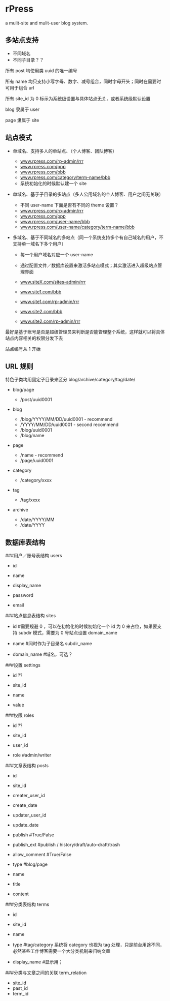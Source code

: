 
rPress
======

a mulit-site and mulit-user blog system.

多站点支持
---------

* 不同域名
* 不同子目录？？

所有 post 均使用类 uuid 的唯一编号

所有 name 均只支持小写字母、数字、减号组合，同时字母开头；同时在需要时可用于组合 url

所有 site_id 为 0 标示为系统级设置与具体站点无关，或者系统级默认设置

blog 隶属于 user

page 隶属于 site

站点模式
-------

* 单域名、支持多人的单站点、（个人博客、团队博客）
    * www.rpress.com/rp-admin/rrr
    * www.rpress.com/ppp
    * www.rpress.com/bbb
    * www.rpress.com/category/term-name/bbb
    * 系统初始化的时候默认建一个 site

* 单域名、基于子目录的多站点（多人公用域名的个人博客、用户之间无关联）
    * 不同 user-name 下面是否有不同的 theme 设置？
    * www.rpress.com/rp-admin/rrr
    * www.rpress.com/ppp
    * www.rpress.com/user-name/bbb
    * www.rpress.com/user-name/category/term-name/bbb

* 多域名、基于不同域名的多站点（同一个系统支持多个有自己域名的用户，不支持单一域名下多个用户）
    * 每一个用户域名对应一个 user-name
    * 通过配置文件／数据库设置来激活多站点模式；其实激活进入超级站点管理界面
    * www.siteX.com/sites-admin/rrr

    * www.site1.com/bbb
    * www.site1.com/rp-admin/rrr
    * www.site2.com/bbb
    * www.site2.com/rp-admin/rrr


最好是基于账号是否是超级管理员来判断是否能管理整个系统，这样就可以将具体站点内容相关的权限分发下去

站点编号从 1 开始


URL 规则
-------
特色子类均用固定子目录来区分 blog/archive/category/tag/date/

* blog/page
    * /post/uuid0001

* blog
    * /blog/YYYY/MM/DD/uuid0001 - recommend
    * /YYYY/MM/DD/uuid0001 - second recommend
    * /blog/uuid0001
    * /blog/name

* page
    * /name - recommend
    * /page/uuid0001

* category
    * /category/xxxx

* tag
    * /tag/xxxx

* archive
    * /date/YYYY/MM
    * /date/YYYY


数据库表结构
----------

###用户／账号表结构 users

* id
* name

* display_name
* password
* email


###站点信息表结构 sites

* id            #需要规避 0 ，可以在初始化的时候初始化一个 id 为 0 来占位，如果要支持 subdir 模式，需要为 0 号站点设置 domain_name
* name          #同时作为子目录名 subdir_name

* domain_name   #域名，可选？


###设置 settings

* id ??
* site_id

* name
* value


###权限 roles

* id ??
* site_id
* user_id

* role      #admin/writer


###文章表结构 posts

* id
* site_id

* creater_user_id
* create_date
* updater_user_id
* update_date

* publish       #True/False
* publish_ext   #publish / history/draft/auto-draft/trash

* allow_comment #True/False

* type          #blog/page
* name

* title
* content


###分类表结构 terms

* id
* site_id
* name

* type          #tag/category 系统将 category 也视为 tag 处理，只是前台用途不同，必然某些工作博客需要一个大分类机制来归纳文章
* display_name  #显示用；


###分类与文章之间的关联 term_relation

* site_id
* past_id
* term_id
